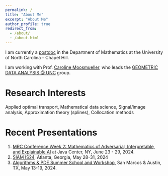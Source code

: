 ```yaml
---
permalink: /
title: "About Me"
excerpt: "About Me"
author_profile: true
redirect_from: 
  - /about/
  - /about.html
---
```

I am currently a [postdoc](https://math.unc.edu/people/postdocs/) in the Department of Mathematics at the University of North Carolina - Chapel Hill.

I am working with Prof. [Caroline Moosmueller](https://math.unc.edu/faculty-member/moosmueller-caroline/), who leads the [GEOMETRIC DATA ANALYSIS @ UNC](https://tarheels.live/cmoosm/) group. 

Research Interests
======
Applied optimal transport, Mathematical data science, Signal/image analysis, Approximation theory (splines), Collocation methods

Recent Presentations 
======
1. [MRC Conference Week 2: Mathematics of Adversarial, Interpretable, and Explainable AI](https://www.ams.org/programs/research-communities/2024MRC-AI) at Java Center, NY, June 23 - 29, 2024.
2. [SIAM IS24](https://www.siam.org/conferences/cm/conference/is24), Atlanta, Georgia, May 28-31, 2024
3. [Algorithms & PDE Summer School and Workshop](https://www.ndguillen.com/AlgorithmsAndPDE_TXST_UT/index.html), San Marcos & Austin, TX, May 13-19, 2024.






